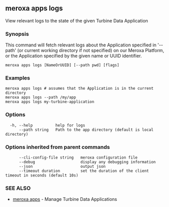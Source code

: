 ## meroxa apps logs

View relevant logs to the state of the given Turbine Data Application

### Synopsis

This command will fetch relevant logs about the Application specified in '--path'
(or current working directory if not specified) on our Meroxa Platform,
or the Application specified by the given name or UUID identifier.

```
meroxa apps logs [NameOrUUID] [--path pwd] [flags]
```

### Examples

```
meroxa apps logs # assumes that the Application is in the current directory
meroxa apps logs --path /my/app
meroxa apps logs my-turbine-application
```

### Options

```
  -h, --help          help for logs
      --path string   Path to the app directory (default is local directory)
```

### Options inherited from parent commands

```
      --cli-config-file string   meroxa configuration file
      --debug                    display any debugging information
      --json                     output json
      --timeout duration         set the duration of the client timeout in seconds (default 10s)
```

### SEE ALSO

* [meroxa apps](meroxa_apps.md)	 - Manage Turbine Data Applications

